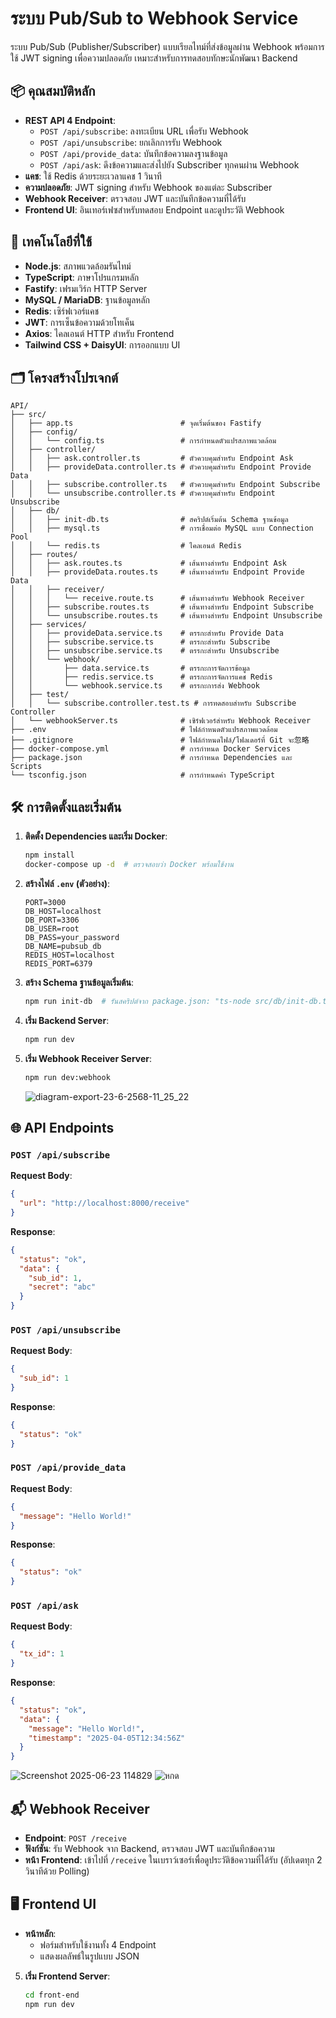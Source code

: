# ระบบ Pub/Sub to Webhook Service

ระบบ Pub/Sub (Publisher/Subscriber) แบบเรียลไทม์ที่ส่งข้อมูลผ่าน Webhook พร้อมการใช้ JWT signing เพื่อความปลอดภัย เหมาะสำหรับการทดสอบทักษะนักพัฒนา Backend

## 📦 คุณสมบัติหลัก
- **REST API 4 Endpoint**:
  - `POST /api/subscribe`: ลงทะเบียน URL เพื่อรับ Webhook
  - `POST /api/unsubscribe`: ยกเลิกการรับ Webhook
  - `POST /api/provide_data`: บันทึกข้อความลงฐานข้อมูล
  - `POST /api/ask`: ดึงข้อความและส่งไปยัง Subscriber ทุกคนผ่าน Webhook
- **แคช**: ใช้ Redis ด้วยระยะเวลาแคช 1 วินาที
- **ความปลอดภัย**: JWT signing สำหรับ Webhook ของแต่ละ Subscriber
- **Webhook Receiver**: ตรวจสอบ JWT และบันทึกข้อความที่ได้รับ
- **Frontend UI**: อินเทอร์เฟซสำหรับทดสอบ Endpoint และดูประวัติ Webhook

## 🔧 เทคโนโลยีที่ใช้
- **Node.js**: สภาพแวดล้อมรันไทม์
- **TypeScript**: ภาษาโปรแกรมหลัก
- **Fastify**: เฟรมเวิร์ก HTTP Server
- **MySQL / MariaDB**: ฐานข้อมูลหลัก
- **Redis**: เซิร์ฟเวอร์แคช
- **JWT**: การเซ็นข้อความด้วยโทเค็น
- **Axios**: ไคลเอนต์ HTTP สำหรับ Frontend
- **Tailwind CSS + DaisyUI**: การออกแบบ UI

## 🗂️ โครงสร้างโปรเจกต์
```
API/
├── src/
│   ├── app.ts                        # จุดเริ่มต้นของ Fastify
│   ├── config/
│   │   └── config.ts                 # การกำหนดตัวแปรสภาพแวดล้อม
│   ├── controller/
│   │   ├── ask.controller.ts         # ตัวควบคุมสำหรับ Endpoint Ask
│   │   ├── provideData.controller.ts # ตัวควบคุมสำหรับ Endpoint Provide Data
│   │   ├── subscribe.controller.ts   # ตัวควบคุมสำหรับ Endpoint Subscribe
│   │   └── unsubscribe.controller.ts # ตัวควบคุมสำหรับ Endpoint Unsubscribe
│   ├── db/
│   │   ├── init-db.ts                # สคริปต์เริ่มต้น Schema ฐานข้อมูล
│   │   ├── mysql.ts                  # การเชื่อมต่อ MySQL แบบ Connection Pool
│   │   └── redis.ts                  # ไคลเอนต์ Redis
│   ├── routes/
│   │   ├── ask.routes.ts             # เส้นทางสำหรับ Endpoint Ask
│   │   ├── provideData.routes.ts     # เส้นทางสำหรับ Endpoint Provide Data
│   │   ├── receiver/
│   │   │   └── receive.route.ts      # เส้นทางสำหรับ Webhook Receiver
│   │   ├── subscribe.routes.ts       # เส้นทางสำหรับ Endpoint Subscribe
│   │   └── unsubscribe.routes.ts     # เส้นทางสำหรับ Endpoint Unsubscribe
│   ├── services/
│   │   ├── provideData.service.ts    # ตรรกะสำหรับ Provide Data
│   │   ├── subscribe.service.ts      # ตรรกะสำหรับ Subscribe
│   │   ├── unsubscribe.service.ts    # ตรรกะสำหรับ Unsubscribe
│   │   └── webhook/
│   │       ├── data.service.ts       # ตรรกะการจัดการข้อมูล
│   │       ├── redis.service.ts      # ตรรกะการจัดการแคช Redis
│   │       └── webhook.service.ts    # ตรรกะการส่ง Webhook
│   ├── test/
│   │   └── subscribe.controller.test.ts # การทดสอบสำหรับ Subscribe Controller
│   └── webhookServer.ts              # เซิร์ฟเวอร์สำหรับ Webhook Receiver
├── .env                              # ไฟล์กำหนดตัวแปรสภาพแวดล้อม
├── .gitignore                        # ไฟล์กำหนดไฟล์/โฟลเดอร์ที่ Git จะ忽略
├── docker-compose.yml                # การกำหนด Docker Services
├── package.json                      # การกำหนด Dependencies และ Scripts
└── tsconfig.json                     # การกำหนดค่า TypeScript
```

## 🛠️ การติดตั้งและเริ่มต้น
1. **ติดตั้ง Dependencies และเริ่ม Docker**:
   ```bash
   npm install
   docker-compose up -d  # ตรวจสอบว่า Docker พร้อมใช้งาน
   ```

2. **สร้างไฟล์ `.env` (ตัวอย่าง)**:
   ```env
   PORT=3000
   DB_HOST=localhost
   DB_PORT=3306
   DB_USER=root
   DB_PASS=your_password
   DB_NAME=pubsub_db
   REDIS_HOST=localhost
   REDIS_PORT=6379
   ```

3. **สร้าง Schema ฐานข้อมูลเริ่มต้น**:
   ```bash
   npm run init-db  # รันสคริปต์จาก package.json: "ts-node src/db/init-db.ts"
   ```

4. **เริ่ม Backend Server**:
   ```bash
   npm run dev
   ```

5. **เริ่ม Webhook Receiver Server**:
   ```bash
   npm run dev:webhook
   ```

   ![diagram-export-23-6-2568-11_25_22](https://github.com/user-attachments/assets/c10ca72a-a1f5-45ef-9ea1-d8baa27ca5f8)


## 🌐 API Endpoints
### `POST /api/subscribe`
**Request Body**:
```json
{
  "url": "http://localhost:8000/receive"
}
```
**Response**:
```json
{
  "status": "ok",
  "data": {
    "sub_id": 1,
    "secret": "abc"
  }
}
```

### `POST /api/unsubscribe`
**Request Body**:
```json
{
  "sub_id": 1
}
```
**Response**:
```json
{
  "status": "ok"
}
```

### `POST /api/provide_data`
**Request Body**:
```json
{
  "message": "Hello World!"
}
```
**Response**:
```json
{
  "status": "ok"
}
```

### `POST /api/ask`
**Request Body**:
```json
{
  "tx_id": 1
}
```
**Response**:
```json
{
  "status": "ok",
  "data": {
    "message": "Hello World!",
    "timestamp": "2025-04-05T12:34:56Z"
  }
}
```
![Screenshot 2025-06-23 114829](https://github.com/user-attachments/assets/9784f34a-9100-4d43-a63b-97f1a5c344dc)
![หกด](https://github.com/user-attachments/assets/bd5751ca-84f5-42a1-883b-285c0fadc1e8)


## 📬 Webhook Receiver
- **Endpoint**: `POST /receive`
- **ฟังก์ชัน**: รับ Webhook จาก Backend, ตรวจสอบ JWT และบันทึกข้อความ
- **หน้า Frontend**: เข้าไปที่ `/receive` ในเบราว์เซอร์เพื่อดูประวัติข้อความที่ได้รับ (อัปเดตทุก 2 วินาทีด้วย Polling)

## 🖥️ Frontend UI
- **หน้าหลัก**:
  - ฟอร์มสำหรับใช้งานทั้ง 4 Endpoint
  - แสดงผลลัพธ์ในรูปแบบ JSON
  

5. **เริ่ม Frontend  Server**:
   ```bash
   cd front-end
   npm run dev
   ```
